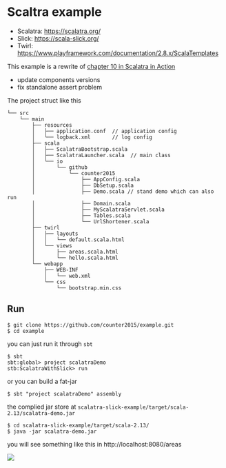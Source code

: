 # Scaltra example

- Scalatra: https://scalatra.org/
- Slick: https://scala-slick.org/
- Twirl: https://www.playframework.com/documentation/2.8.x/ScalaTemplates


This example is a rewrite of [chapter 10 in Scalatra in Action](https://github.com/scalatra/scalatra-in-action/tree/master/chapter10) 
- update components versions
- fix standalone assert problem

The project struct like this
```shell
└── src
    └── main
        ├── resources
        │   ├── application.conf  // application config
        │   └── logback.xml       // log config
        ├── scala
        │   ├── ScalatraBootstrap.scala
        │   ├── ScalatraLauncher.scala  // main class
        │   └── io
        │       └── github
        │           └── counter2015
        │               ├── AppConfig.scala
        │               ├── DbSetup.scala
        │               ├── Demo.scala // stand demo which can also run
        │               ├── Domain.scala
        │               ├── MyScalatraServlet.scala
        │               ├── Tables.scala
        │               └── UrlShortener.scala
        ├── twirl
        │   ├── layouts
        │   │   └── default.scala.html
        │   └── views
        │       ├── areas.scala.html
        │       └── hello.scala.html
        └── webapp
            ├── WEB-INF
            │   └── web.xml
            └── css
                └── bootstrap.min.css
```

## Run
```shell
$ git clone https://github.com/counter2015/example.git
$ cd example
```
you can just run it through `sbt`
```shell
$ sbt 
sbt:global> project scalatraDemo
stb:ScalatraWithSlick> run
```
or you can build a fat-jar
```shell
$ sbt "project scalatraDemo" assembly
```
the complied jar store at `scalatra-slick-example/target/scala-2.13/scalatra-demo.jar`
```shell
$ cd scalatra-slick-example/target/scala-2.13/
$ java -jar scalatra-demo.jar 
```

you will see something like this in http://localhost:8080/areas

![](https://counter2015.com/picture/scalatra-10-1.jpg)